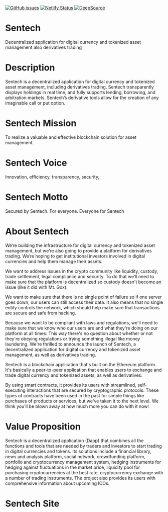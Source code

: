 


[![GitHub issues](https://img.shields.io/github/issues/KOSASIH/Sentech)](https://github.com/KOSASIH/Sentech/issues)
[![Netlify Status](https://api.netlify.com/api/v1/badges/8389f2fb-1bde-44bc-adbd-fa49ec902337/deploy-status)](https://app.netlify.com/sites/sentech/deploys)
[![DeepSource](https://deepsource.io/gh/KOSASIH/Sentech.svg/?label=active+issues&show_trend=true&token=wKEZHatw6Y6TluJCktgIHSt-)](https://deepsource.io/gh/KOSASIH/Sentech/?ref=repository-badge)

# Sentech

Decentralized application for digital currency and tokenized asset management also derivatives trading

# Description

Sentech is a decentralized application for digital currency and tokenized asset management, including derivatives trading. Sentech transparently displays holdings in real time, and fully supports lending, borrowing, and arbitration markets. Sentech’s derivative tools allow for the creation of any imaginable call or put option.

# Sentech Mission

To realize a valuable and effective blockchain solution for asset management.

# Sentech Voice

Innovation, efficiency, transparency, security,

# Sentech Motto

Secured by Sentech. For everyone. Everyone for Sentech

# About Sentech

We’re building the infrastructure for digital currency and tokenized asset management, but we’re also going to provide a platform for derivatives trading. We’re hoping to get institutional investors involved in digital currencies and help them manage their assets.

We want to address issues in the crypto community like liquidity, custody, trade settlement, legal compliance and security. To do that we’ll need to make sure that the platform is decentralized so custody doesn't become an issue (like it did with Mt. Gox).

We want to make sure that there is no single point of failure so if one server goes down, our users can still access their data. It also means that no single entity controls the network, which should help make sure that transactions are secure and safe from hacking.

Because we want to be compliant with laws and regulations, we'll need to make sure that we know who our users are and what they're doing on our platform at all times. This way there's no question about whether or not they're obeying regulations or trying something illegal like money laundering.
We're thrilled to announce the launch of Sentech, a decentralized application for digital currency and tokenized asset management, as well as derivatives trading.

Sentech is a blockchain application that's built on the Ethereum platform. It's basically a peer-to-peer application that enables users to exchange and trade digital currency and tokenized assets, as well as derivatives.

By using smart contracts, it provides its users with streamlined, self-executing interactions that are secured by cryptographic protocols. These types of contracts have been used in the past for simple things like purchases of products or services, but we've taken it to the next level. We think you'll be blown away at how much more you can do with it now!

# Value Proposition

Sentech is a decentralized application (Dapp) that combines all the functions and tools that are needed by traders and investors to start trading in digital currencies and tokens. Its solutions include a financial library, news and analysis platform, social network, crowdfunding platform, portfolio and cryptocurrency management system, hedging instruments for hedging against fluctuations in the market price, liquidity pool for purchasing cryptocurrencies at the best rate, cryptocurrency exchange with a number of trading instruments. The project also provides its users with comprehensive information about upcoming ICOs.

# Sentech Site
